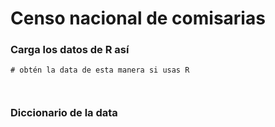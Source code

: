 # Censo nacional de comisarias




### Carga los datos de R así

```{r}
# obtén la data de esta manera si usas R



```

### Diccionario de la data


